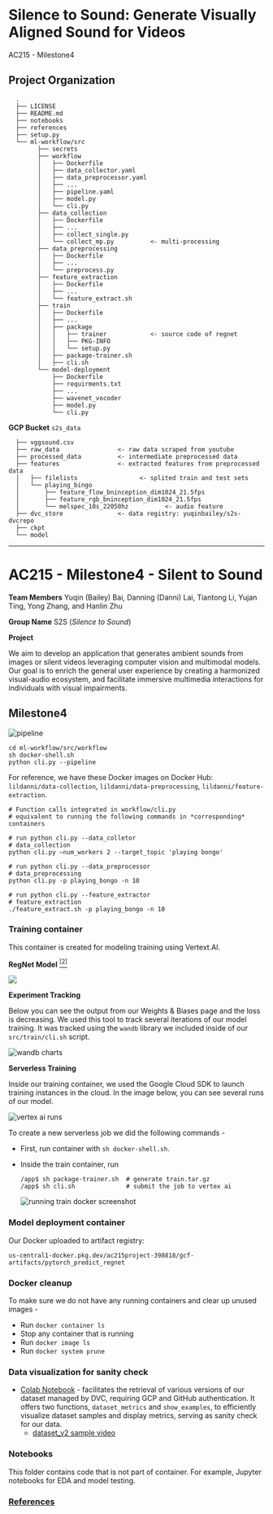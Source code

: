 Silence to Sound: Generate Visually Aligned Sound for Videos
==============================

AC215 - Milestone4

Project Organization
------------
      .
      ├── LICENSE
      ├── README.md
      ├── notebooks
      ├── references
      ├── setup.py
      └── ml-workflow/src
            ├── secrets
            ├── workflow
            │   ├── Dockerfile
            │   ├── data_collector.yaml
            │   ├── data_preprocessor.yaml
            │   ├── ...
            │   ├── pipeline.yaml
            │   ├── model.py
            │   └── cli.py
            ├── data_collection
            │   ├── Dockerfile
            │   ├── ...
            │   ├── collect_single.py
            │   └── collect_mp.py          <- multi-processing
            ├── data_preprocessing
            │   ├── Dockerfile
            │   ├── ...
            │   └── preprocess.py
            ├── feature_extraction
            │   ├── Dockerfile
            │   ├── ...
            │   └── feature_extract.sh
            ├── train
            │   ├── Dockerfile
            │   ├── ...
            │   ├── package
            │   │   ├── trainer            <- source code of regnet
            │   │   ├── PKG-INFO
            │   │   └── setup.py
            │   ├── package-trainer.sh
            │   ├── cli.sh
            └── model-deployment
                ├── Dockerfile
                ├── requirments.txt
                ├── ...
                ├── wavenet_vocoder
                ├── model.py
                └── cli.py


**GCP Bucket** 
`s2s_data`
```
  ├── vggsound.csv
  ├── raw_data                <- raw data scraped from youtube
  ├── processed_data          <- intermediate preprocessed data
  ├── features                <- extracted features from preprocessed data
  │   ├── filelists                 <- splited train and test sets
  │   └── playing_bingo
  │       ├── feature_flow_bninception_dim1024_21.5fps
  │       ├── feature_rgb_bninception_dim1024_21.5fps
  │       └── melspec_10s_22050hz          <- audio feature
  ├── dvc_store               <- data registry: yuqinbailey/s2s-dvcrepo
  ├── ckpt
  └── model
```


--------
# AC215 - Milestone4 - Silent to Sound

**Team Members**
Yuqin (Bailey) Bai, Danning (Danni) Lai, Tiantong Li, Yujan Ting, Yong Zhang, and Hanlin Zhu

**Group Name**
S2S (*Silence to Sound*)

**Project**

We aim to develop an application that generates ambient sounds from images or silent videos leveraging computer vision and multimodal models. Our goal is to enrich the general user experience by creating a harmonized visual-audio ecosystem, and facilitate immersive multimedia interactions for individuals with visual impairments.


## Milestone4
![pipeline](images/mega_pipeline.jpg)

```shell
cd ml-workflow/src/workflow
sh docker-shell.sh
python cli.py --pipeline
```

For reference, we have these Docker images on Docker Hub:
`lildanni/data-collection`, 
`lildanni/data-preprocessing`, 
`lildanni/feature-extraction`.

```shell
# Function calls integrated in workflow/cli.py
# equivalent to running the following commands in *corresponding* containers

# run python cli.py --data_colletor
# data_collection
python cli.py —num_workers 2 --target_topic 'playing bongo'

# run python cli.py --data_preprocessor
# data_preprocessing
python cli.py -p playing_bongo -n 10 

# run python cli.py --feature_extractor
# feature_extraction
./feature_extract.sh -p playing_bongo -n 10
```

### Training container
This container is created for modeling training using Vertext.AI. 

**RegNet Model** [<sup>[2]</sup>](references/README.md#2)

![](images/regnet_chen_etal_2020.png)

**Experiment Tracking**

Below you can see the output from our Weights & Biases page and the loss is decreasing. We used this tool to track several iterations of our model training. It was tracked using the `wandb` library we included inside of our `src/train/cli.sh` script.

![wandb charts](images/wandb_charts.png)

**Serverless Training**

Inside our training container, we used the Google Cloud SDK to launch training instances in the cloud. In the image below, you can see several runs of our model.

![vertex ai runs](images/vertex_ai_runs.png)

To create a new serverless job we did the following commands - 

* First, run container with `sh docker-shell.sh`.
* Inside the train container, run
  ```shell
  /app$ sh package-trainer.sh  # generate train.tar.gz
  /app$ sh cli.sh              # submit the job to vertex ai
  ```

  ![running train docker screenshot](images/running_train_container.png)

### Model deployment container

Our Docker uploaded to artifact registry: 

`us-central1-docker.pkg.dev/ac215project-398818/gcf-artifacts/pytorch_predict_regnet`


### Docker cleanup
To make sure we do not have any running containers and clear up unused images -
* Run `docker container ls`
* Stop any container that is running
* Run `docker image ls`
* Run `docker system prune`


### Data visualization for sanity check
- [Colab Notebook](https://colab.research.google.com/drive/16ipwKR76L_exSH5SqfNyQ7FJUOtNSwla?usp=sharing) - facilitates the retrieval of various versions of our dataset managed by DVC, requiring GCP and GitHub authentication. It offers two functions, `dataset_metrics` and `show_examples`, to efficiently visualize dataset samples and display metrics, serving as sanity check for our data.
  - [dataset_v2 sample video](images/dataset_v2_sample.mp4)

### Notebooks

This folder contains code that is not part of container. For example, Jupyter notebooks for EDA and model testing.


### [References](references/README.md)
